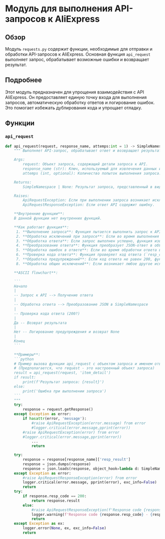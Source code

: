 # Модуль для выполнения API-запросов к AliExpress

## Обзор

Модуль `requests.py` содержит функции, необходимые для отправки и обработки API-запросов к AliExpress. Основная функция `api_request` выполняет запрос, обрабатывает возможные ошибки и возвращает результат.

## Подробнее

Этот модуль предназначен для упрощения взаимодействия с API AliExpress. Он предоставляет единую точку входа для выполнения запросов, автоматическую обработку ответов и логирование ошибок. Это помогает избежать дублирования кода и упрощает отладку.

## Функции

### `api_request`

```python
def api_request(request, response_name, attemps:int = 1) -> SimpleNamespace | None:
    """ Выполняет API-запрос, обрабатывает ответ и возвращает результат.

    Args:
        request: Объект запроса, содержащий детали запроса к API.
        response_name (str): Ключ, используемый для извлечения данных из ответа.
        attemps (int, optional): Количество попыток выполнения запроса. По умолчанию 1.

    Returns:
        SimpleNamespace | None: Результат запроса, представленный в виде объекта SimpleNamespace, или None в случае ошибки.

    Raises:
        ApiRequestException: Если при выполнении запроса возникает исключение.
        ApiRequestResponseException: Если ответ API содержит ошибку.

    **Внутренние функции**:
    В данной функции нет внутренних функций.

    **Как работает функция**:
     1. **Выполнение запроса**: Функция пытается выполнить запрос к API, используя метод `getResponse` объекта `request`.
     2. **Обработка исключений при запросе**: Если во время выполнения запроса возникает исключение, функция логирует критическую ошибку.
     3. **Обработка ответа**: Если запрос выполнен успешно, функция извлекает данные из ответа, используя предоставленное имя ответа (`response_name`).
     4. **Преобразование ответа**: Функция преобразует JSON-ответ в объект `SimpleNamespace` для удобного доступа к данным.
     5. **Обработка ошибок в ответе**: Если во время обработки ответа возникает исключение, функция логирует критическую ошибку.
     6. **Проверка кода ответа**: Функция проверяет код ответа (`resp_code`). Если код равен 200, возвращается результат.
     7. **Обработка предупреждений**: Если код ответа не равен 200, функция логирует предупреждение и возвращает `None`.
     8. **Обработка общих исключений**: Если возникает любое другое исключение, функция логирует ошибку и возвращает `None`.

    **ASCII flowchart**:

    ```
    Начало
    |
    -- Запрос к API --> Получение ответа
    |
    -- Обработка ответа --> Преобразование JSON в SimpleNamespace
    |
    -- Проверка кода ответа (200?)
    |
    Да -- Возврат результата
    |
    Нет -- Логирование предупреждения и возврат None
    |
    Конец
    ```

    **Примеры**:
    ```python
    # Пример вызова функции api_request с объектом запроса и именем ответа
    # (Предполагается, что request - это настроенный объект запроса)
    result = api_request(request, 'item_detail')
    if result:
        print(f'Результат запроса: {result}')
    else:
        print('Ошибка при выполнении запроса')
    ```
    """
    try:
        response = request.getResponse()
    except Exception as error:           
        if hasattr(error, 'message'):
            #raise ApiRequestException(error.message) from error
            #logger.critical(error.message,pprint(error))
        #raise ApiRequestException(error) from error
        #logger.critical(error.message,pprint(error))
            ...    
            return 

    try:
        response = response[response_name]['resp_result']
        response = json.dumps(response)
        response = json.loads(response, object_hook=lambda d: SimpleNamespace(**d))
    except Exception as error:
        #raise ApiRequestResponseException(error) from error
        logger.critical(error.message, pprint(error), exc_info=False)
        return 
    try:
        if response.resp_code == 200:
            return response.result
        else:
            #raise ApiRequestResponseException(f'Response code {response.resp_code} - {response.resp_msg}')
            logger.warning(f'Response code {response.resp_code} - {response.resp_msg}',exc_info=False)
            return 
    except Exception as ex:
        logger.error(None, ex, exc_info=False)
        return